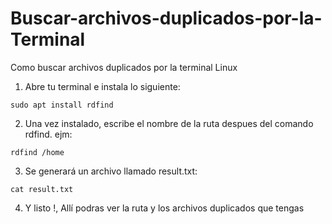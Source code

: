 # Buscar-archivos-duplicados-por-la-Terminal
Como buscar archivos duplicados por la terminal Linux

1. Abre tu terminal e instala lo siguiente:
```
sudo apt install rdfind
```
2. Una vez instalado, escribe el nombre de la ruta despues del comando rdfind. ejm:
```
rdfind /home
```
3. Se generará un archivo llamado result.txt:
```
cat result.txt
```
4. Y listo !, Allí podras ver la ruta y los archivos duplicados que tengas
